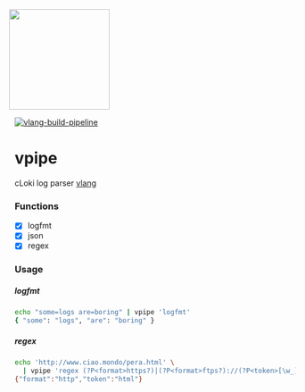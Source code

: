<img src='https://user-images.githubusercontent.com/1423657/147935343-598c7dfd-1412-4bad-9ac6-636994810443.png' style="margin-left:-10px" width=180>

[![vlang-build-pipeline](https://github.com/lmangani/vpipe/actions/workflows/v.yml/badge.svg)](https://github.com/lmangani/vpipe/actions/workflows/v.yml)

# vpipe
cLoki log parser [vlang](https://vlang.io/)


### Functions
- [x] logfmt
- [x] json
- [x] regex

### Usage
##### logfmt
```bash
echo "some=logs are=boring" | vpipe 'logfmt'
{ "some": "logs", "are": "boring" }
```
##### regex
```bash
echo 'http://www.ciao.mondo/pera.html' \
  | vpipe 'regex (?P<format>https?)|(?P<format>ftps?)://(?P<token>[\w_]+.)+'
{"format":"http","token":"html"}
```
